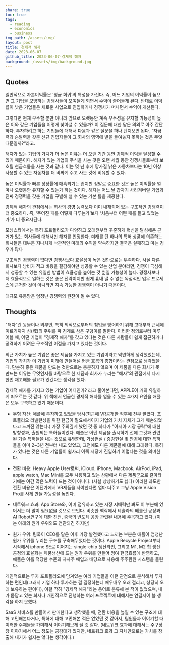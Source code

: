 ```yaml
---
share: true
toc: true
tags:
  - reading
  - economics
  - business
img_path: /assets/img/
layout: post
title: 경제적 해자
date: 2023-06-07
github_title: 2023-06-07-경제적 해자
background: /assets/img/background.jpg
---
```



## Quotes

일반적으로 자본이익률은 ‘평균 회귀‘의 특성을 가진다. 즉, 어느 기업의 이익률이 높으면 그 기업을 모방하는 경쟁사들이 모여들게 되면서 수익이 줄어들게 된다. 반대로 이익률이 낮은 기업들은 새로운 사업으로 진입하거나 경쟁사가 떠나면서 수익이 개선된다.

그렇다면 현재 우수할 뿐만 아니라 앞으로 오랫동안 계속 우수성을 유지할 가능성이 높은 이와 같은 기업들을 어떻게 찾아낼 수 있을까? 이 질문에 대한 답은 의외로 아주 간단하다. 투자하려고 하는 기업들에 대해서 다음과 같은 질문을 하나 던져보면 된다. “자금력과 순발력을 갖춘 신규 진입자들이 그 회사의 영역에 발을 들여놓지 못하는 것은 무엇 때문일까?“라고.

해자가 있는 기업의 가치가 더 높은 이유는 더 오랜 기간 동안 경제적 이익을 달성할 수 있기 때문이다. 해자가 있는 기업의 주식을 사는 것은 오랜 세월 동안 경쟁사들로부터 보호될 현금흐름을 사는 것과 같다. 이는 몇 년 후에 망가질 낡은 자동차보다는 10년 이상 사용할 수 있는 자동차를 더 비싸게 주고 사는 것에 비유할 수 있다.

높은 이익률과 빠른 성장률에 매혹되기는 쉽지만 정말로 중요한 것은 높은 이익률을 얼마나 오랫동안 유지할 수 있는가 하는 것이다. 해자는 어느 날 갑자기 사라져버릴 기업과 진짜 경쟁력을 갖춘 기업을 구별해 낼 수 있는 기본 틀을 제공한다.

경제적 해자의 관점에서는 회사의 경영 능력보다 이미 내재되어 있는 구조적인 경쟁력이 더 중요하다. 즉, ‘주어진 패를 어떻게 다루는가‘보다 ‘처음부터 어떤 패를 들고 있었는가’가 더 중요시된다.

모닝스타에서는 특허 포트폴리오가 다양하고 오래전부터 꾸준하게 혁신을 달성해온 근거가 있는 회사들에 대해서만 해자를 인정한다. 미래를 단 하나의 특허 상품에 의존하는 회사들은 대부분 지나치게 낙관적인 미래의 수익을 약속하지만 결국은 실패하고 마는 경우가 많다

구조적인 경쟁력이 없다면 경쟁사보다 효율성이 높은 것만으로는 부족하다. 사실 다른 회사보다 낭비가 적고 비용을 절감해야만 성공할 수 있는 산업 분야라면, 경쟁이 극심해서 성공할 수 있는 유일한 방법이 효율성을 높이는 것 뿐일 가능성이 높다. 경쟁사보다 더 효율적으로 일하는 것은 좋은 전략이지만 쉽게 흉내 낼 수 없는 독점적인 업무 프로세스에 근거한 것이 아니라면 지속 가능한 경쟁력이 아니기 때문이다.

대규모 유통망은 엄청난 경쟁력의 원천이 될 수 있다.


## Thoughts

"해자"란 동물이나 외부인, 특히 외적으로부터의 침입을 방어하기 위해 고대부터 근세에 이르기까지 성(城)의 주위를 파 경계로 삼은 구덩이를 말한다. 이러한 정의로부터 미루어볼 때, 어떤 기업이 "경제적 해자"를 갖고 있다는 것은 다른 사람들이 쉽게 접근하거나 공격하기 어려운 구조적인 이점을 가지고 있다는 것이다.

최근 가치가 높은 기업은 좋은 제품을 가지고 있는 기업이라고 막연하게 생각했었는데, 기업의 가치가 이 기업이 미래에 만들어낼 현금 흐름의 총합이라는 관점으로 생각했을 때, 단순히 좋은 제품을 만드는 것만으로는 충분하지 않으며 이 제품을 다른 회사가 못 만드는 이유는 무엇인지를 바탕으로 한 제품과 회사가 누리는 "해자"의 관점에서 다시 한번 재고해볼 필요가 있겠다는 생각을 했다.

경제적 해자를 가지고 있는 기업이 어디인가? 라고 물어본다면, APPLE이 거의 유일하게 떠오르는 것 같다. 위 책에서 언급한 경제적 해자를 얻을 수 있는 4가지 요인을 애플은 모두 구축하고 있기 때문이다.

- 무형 자산: 애플에 투자하고 있었을 당시(최근에 VR공개한 직후에 전부 팔았다. 포트폴리오 리밸런싱을 위한 현금이 필요해서이지 기업의 가치 자체가 크게 훼손되었다고 느끼진 않는다.) 가장 주의깊게 봤던 것 중 하나가 "아시아 시장 공략"에 대한 방향성과, 출원되는 특허들이었다. 애플은 어떤 제품을 출시하기 전에 그것과 관련된 기술 특허들을 내는 것으로 유명한데, 가상현실 / 증강현실 및 안경에 대한 특허들을 이미 2~3년 전부터 내고 있었고, 그전에도 다른 제품들에 대해 그래왔다. 특허가 있다는 것은 다른 기업들이 쉽사리 이쪽 시장에 진입하기 어렵다는 것을 의미한다.
  
- 전환 비용: Heavy Apple User로써, iCloud, iPhone, Macbook, AirPod, iPad, apple watch, Mac Mini를 모두 사용하고 있는 상황에서 다른 제품군으로 갈아타기에는 여간 많은 노력이 드는 것이 아니다. (사실 상상하기도 싫다) 이러한 과도한 전환 비용은 어딘가에서 VR제품을 사야한다면 얼마 더주고 그냥 Apple Vision Pro를 사게 만들 가능성을 높인다.
  
- 네트워크 효과: App Store와, 이미 점유하고 있는 시장 지배력만 봐도 이 부분에 있어서는 더 말이 필요없을 것으로 보인다. 비슷한 맥락에서 테슬라의 베를린 공장과 AI Robot연구에 대한 진전, 중국의 반도체 공장 관련된 내용에 주목하고 있다. (이는 아래의 원가 우위와도 연관되긴 하지만)
  
- 원가 우위: 팀쿡이 CEO를 맡은 이후 가장 발전했다고 느끼는 부분은 애플이 엄청난 원가 우위를 누리는 구조를 구축해두었다는 것이다. Apple Recycle Project부터 시작해서 iphone SE로 이어지는 single-chip 생산라인, 그리고 M1, M2 칩 생산 공정의 효율화는 제품생산에 드는 원가 우위를 만들어 잉여 현금흐름에 반영하고, 애플은 이를 적당한 수준의 자사주 매입과 배당으로 사용해 주주환원 시스템을 돌린다.


개인적으로는 투자 포트폴리오에 담겨있는 여러 기업들을 이런 관점으로 분석해서 투자하는 편인데(그래서 기업 하나 투자하는 걸 결정하는데 매우매우 오래 걸리고, 상당히 오래 보유하는 편이다), 이걸 딱히 "경제적 해자"라는 용어로 분류해 본 적이 없었으며, 내가 몸담고 있는 회사나 개인적으로 진행하는 여러 프로젝트에 대해서는 연결지어 볼 생각을 하지 못했다.

SaaS 서비스를 만들어서 판매한다고 생각했을 때, 전환 비용을 높일 수 있는 구조에 대해 고민해본다거나, 특허에 대해 고민해본 적은 없었던 것 같아서, 팀원들과 이야기할 때 이러한 주제들을 가미해서 이야기해보게 될 것 같다. (네트워크 효과에 대해서는 주구장창 이야기해서 어느 정도는 공감대가 있지만, 네트워크 효과 그 자체만으로는 가치를 창출해 내기가 쉽지는 않다는 생각이다.)
